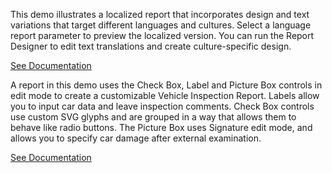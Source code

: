 This demo illustrates a localized report that incorporates design and text variations that target different languages and cultures. Select a language report parameter to preview the localized version. You can run the Report Designer to edit text translations and create culture-specific design.

<a href="https://docs.devexpress.com/XtraReports/401573/detailed-guide-to-devexpress-reporting/globalize-and-localize-reports/localize-reports" target="_blank">See Documentation</a>

A report in this demo uses the Check Box, Label and Picture Box controls in edit mode to create a customizable Vehicle Inspection Report. Labels allow you to input car data and leave inspection comments. Check Box controls use custom SVG glyphs and are grouped in a way that allows them to behave like radio buttons. The Picture Box uses Signature edit mode, and allows you to specify car damage after external examination.

<a href="https://docs.devexpress.com/XtraReports/117343/detailed-guide-to-devexpress-reporting/provide-interactivity/content-editing-in-print-preview" target="_blank">See Documentation</a>